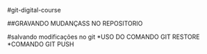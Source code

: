 #git-digital-course

##GRAVANDO MUDANÇASS NO REPOSITORIO

#salvando modificações no git
*USO DO COMANDO GIT RESTORE
*COMANDO GIT PUSH